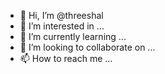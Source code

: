 - 👋 Hi, I’m @threeshal
- 👀 I’m interested in ...
- 🌱 I’m currently learning ...
- 💞️ I’m looking to collaborate on ...
- 📫 How to reach me ...

<!---
threeshal/threeshal is a ✨ special ✨ repository because its `README.md` (this file) appears on your GitHub profile.
You can click the Preview link to take a look at your changes.
--->
